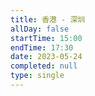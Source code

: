 ```yaml
---
title: 香港 - 深圳
allDay: false
startTime: 15:00
endTime: 17:30
date: 2023-05-24
completed: null
type: single
---
```

